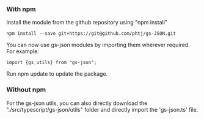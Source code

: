 ### With npm

Install the module from the github repository using "npm install"

```
npm install --save git+https://git@github.com/phtj/gs-JSON.git
```

You can now use gs-json modules by importing them wherever required. For example:  
```
import {gs_utils} from "gs-json";
```

Run npm update to update the package. 


### Without npm
For the gs-json utils, you can also directly download the "./src/typescript/gs-json/utils" folder and directly import the 'gs-json.ts' file. 
